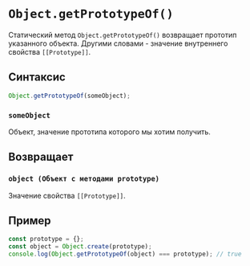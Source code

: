 # `Object.getPrototypeOf()`

Статический метод `Object.getPrototypeOf()` возвращает прототип указанного объекта. Другими словами - значение внутреннего свойства `[[Prototype]]`.

## Синтаксис

```js
Object.getPrototypeOf(someObject);
```

### `someObject`

Объект, значение прототипа которого мы хотим получить.

## Возвращает

### `object (Объект с методами prototype)`

Значение свойства `[[Prototype]]`.

## Пример

```js
const prototype = {};
const object = Object.create(prototype);
console.log(Object.getPrototypeOf(object) === prototype); // true
```
